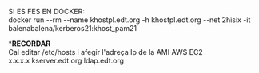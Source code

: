 SI ES FES EN DOCKER:  
docker run --rm --name khostpl.edt.org -h khostpl.edt.org --net 2hisix -it balenabalena/kerberos21:khost_pam21

***RECORDAR**  
Cal editar /etc/hosts i afegir l'adreça Ip de la AMI AWS EC2  
x.x.x.x  kserver.edt.org ldap.edt.org  

